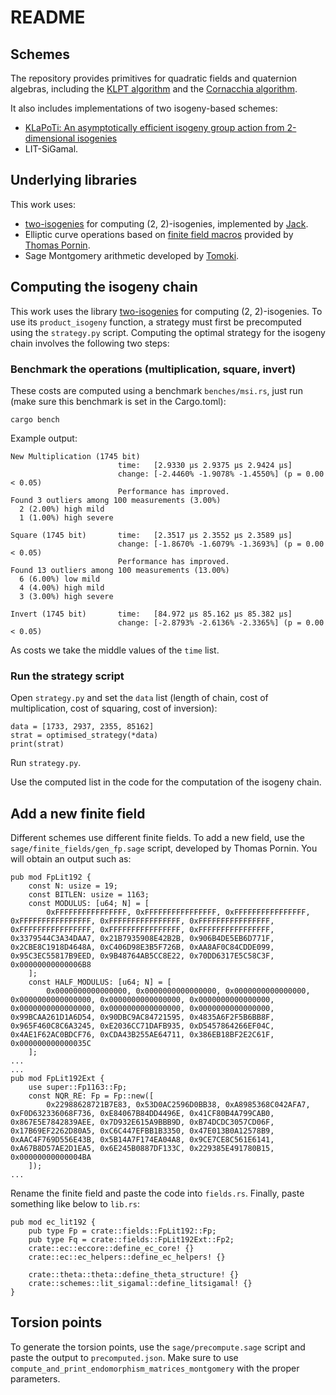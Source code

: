 # README

## Schemes

The repository provides primitives for quadratic fields and quaternion algebras, including the [KLPT algorithm](https://eprint.iacr.org/2014/505.pdf) and the [Cornacchia algorithm](https://en.wikipedia.org/wiki/Cornacchia%27s_algorithm).

It also includes implementations of two isogeny-based schemes:
 * [KLaPoTi: An asymptotically efficient isogeny group action from 2-dimensional isogenies](https://eprint.iacr.org/2024/1844)
 * LIT-SiGamal.

## Underlying libraries

This work uses:
 * [two-isogenies](https://github.com/ThetaIsogenies/two-isogenies) for computing (2, 2)-isogenies, implemented by [Jack](https://github.com/giacomopope).
 * Elliptic curve operations based on [finite field macros](https://github.com/pornin/crrl/blob/main/src/backend/w64/gfgen.rs) provided by [Thomas Pornin](https://github.com/pornin).
 * Sage Montgomery arithmetic developed by [Tomoki](https://tomoriya.work).

## Computing the isogeny chain

This work uses the library
[two-isogenies](https://github.com/ThetaIsogenies/two-isogenies) for computing (2, 2)-isogenies.
To use its `product_isogeny` function, a strategy must first be precomputed using the `strategy.py` script.
Computing the optimal strategy for the isogeny chain involves the following two steps:

### Benchmark the operations (multiplication, square, invert)
 
These costs are computed using a benchmark `benches/msi.rs`, just run (make sure this benchmark is set in the Cargo.toml):
```
cargo bench
```

Example output:
```
New Multiplication (1745 bit)
                        time:   [2.9330 µs 2.9375 µs 2.9424 µs]
                        change: [-2.4460% -1.9078% -1.4550%] (p = 0.00 < 0.05)
                        Performance has improved.
Found 3 outliers among 100 measurements (3.00%)
  2 (2.00%) high mild
  1 (1.00%) high severe

Square (1745 bit)       time:   [2.3517 µs 2.3552 µs 2.3589 µs]
                        change: [-1.8670% -1.6079% -1.3693%] (p = 0.00 < 0.05)
                        Performance has improved.
Found 13 outliers among 100 measurements (13.00%)
  6 (6.00%) low mild
  4 (4.00%) high mild
  3 (3.00%) high severe

Invert (1745 bit)       time:   [84.972 µs 85.162 µs 85.382 µs]
                        change: [-2.8793% -2.6136% -2.3365%] (p = 0.00 < 0.05)

```

As costs we take the middle values of the `time` list.

### Run the strategy script

Open `strategy.py` and set the `data` list (length of chain, cost of multiplication, cost of squaring, cost of inversion):

```
data = [1733, 2937, 2355, 85162]
strat = optimised_strategy(*data)
print(strat)
```

Run `strategy.py`.

Use the computed list in the code for the computation of the isogeny chain.

## Add a new finite field

Different schemes use different finite fields. To add a new field, use the `sage/finite_fields/gen_fp.sage` script, developed by Thomas Pornin. You will obtain an output such as:

```
pub mod FpLit192 {
    const N: usize = 19;
    const BITLEN: usize = 1163;
    const MODULUS: [u64; N] = [
        0xFFFFFFFFFFFFFFFF, 0xFFFFFFFFFFFFFFFF, 0xFFFFFFFFFFFFFFFF, 0xFFFFFFFFFFFFFFFF, 0xFFFFFFFFFFFFFFFF, 0xFFFFFFFFFFFFFFFF, 0xFFFFFFFFFFFFFFFF, 0xFFFFFFFFFFFFFFFF, 0xFFFFFFFFFFFFFFFF, 0x3379544C3A34DAA7, 0x21B7935908E42B2B, 0x906B4DE5EB6D771F, 0x2CBE8C1918D4648A, 0xC406D98E3B5F726B, 0xAA8AF0C84CDDE099, 0x95C3EC55817B9EED, 0x9B48764AB5CC8E22, 0x70DD6317E5C58C3F, 0x00000000000006B8
    ];
    const HALF_MODULUS: [u64; N] = [
        0x0000000000000000, 0x0000000000000000, 0x0000000000000000, 0x0000000000000000, 0x0000000000000000, 0x0000000000000000, 0x0000000000000000, 0x0000000000000000, 0x0000000000000000, 0x99BCAA261D1A6D54, 0x90DBC9AC84721595, 0x4835A6F2F5B6BB8F, 0x965F460C8C6A3245, 0xE2036CC71DAFB935, 0xD5457864266EF04C, 0x4AE1F62AC0BDCF76, 0xCDA43B255AE64711, 0x386EB18BF2E2C61F, 0x000000000000035C
    ];
...
...
pub mod FpLit192Ext {
    use super::Fp1163::Fp;
    const NQR_RE: Fp = Fp::new([
        0x22988628721B7E83, 0x53D0AC2596D0BB38, 0xA8985368C042AFA7, 0xF0D632336068F736, 0xE84067B84DD4496E, 0x41CF80B4A799CAB0, 0x867E5E7842839AEE, 0x7D932E615A9BBB9D, 0xB74DCDC3057CD06F, 0x17B69EF2262D80A5, 0xC6C447EFBB1B3350, 0x47E013B0A12578B9, 0xAAC4F769D556E43B, 0x5B14A7F174EA04A8, 0x9CE7CE8C561E6141, 0xA67B8D57AE2D1EA5, 0x6E245B0887DF133C, 0x229385E491780B15, 0x00000000000004BA
    ]);
...
```

Rename the finite field and paste the code into `fields.rs`. Finally, paste something like below to `lib.rs`:

```
pub mod ec_lit192 {
    pub type Fp = crate::fields::FpLit192::Fp;
    pub type Fq = crate::fields::FpLit192Ext::Fp2;
    crate::ec::eccore::define_ec_core! {}
    crate::ec::ec_helpers::define_ec_helpers! {}
    
    crate::theta::theta::define_theta_structure! {}
    crate::schemes::lit_sigamal::define_litsigamal! {}
}
```

## Torsion points

To generate the torsion points, use the `sage/precompute.sage` script and paste the output to `precomputed.json`. Make sure to use `compute_and_print_endomorphism_matrices_montgomery` with the proper parameters.